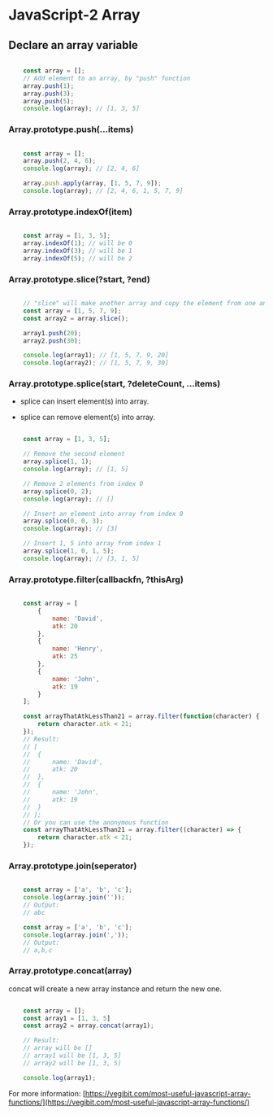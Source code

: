 # JavaScript-2 Array

## Declare an array variable

```javascript

	const array = [];
	// Add element to an array, by "push" function
	array.push(1);
	array.push(3);
	array.push(5);
	console.log(array); // [1, 3, 5]

```

### Array.prototype.push(...items)

```javascript

	const array = [];
	array.push(2, 4, 6);
	console.log(array); // [2, 4, 6]

	array.push.apply(array, [1, 5, 7, 9]);
	console.log(array); // [2, 4, 6, 1, 5, 7, 9]

```

### Array.prototype.indexOf(item)

```javascript

	const array = [1, 3, 5];
	array.indexOf(1); // will be 0
	array.indexOf(3); // will be 1
	array.indexOf(5); // will be 2

```

### Array.prototype.slice(?start, ?end)

```javascript

	// "slice" will make another array and copy the element from one another
	const array = [1, 5, 7, 9];
	const array2 = array.slice();

	array1.push(20);
	array2.push(30);

	console.log(array1); // [1, 5, 7, 9, 20]
	console.log(array2); // [1, 5, 7, 9, 30]

```

### Array.prototype.splice(start, ?deleteCount, ...items)

 - splice can insert element(s) into array.

 - splice can remove element(s) into array.

```javascript

	const array = [1, 3, 5];

	// Remove the second element
	array.splice(1, 1);
	console.log(array); // [1, 5]

	// Remove 2 elements from index 0
	array.splice(0, 2);
	console.log(array); // []

	// Insert an element into array from index 0
	array.splice(0, 0, 3);
	console.log(array); // [3]

	// Insert 1, 5 into array from index 1
	array.splice(1, 0, 1, 5);
	console.log(array); // [3, 1, 5]

```

### Array.prototype.filter(callbackfn, ?thisArg)

```javascript

	const array = [
		{
			name: 'David',
			atk: 20
		},
		{
			name: 'Henry',
			atk: 25
		},
		{
			name: 'John',
			atk: 19
		}
	];

	const arrayThatAtkLessThan21 = array.filter(function(character) {
		return character.atk < 21;
	});
	// Result: 
	// [
	// 	{
	// 		name: 'David',
	// 		atk: 20
	// 	},
	// 	{
	// 		name: 'John',
	// 		atk: 19
	// 	}
	// ];
	// Or you can use the anonymous function
	const arrayThatAtkLessThan21 = array.filter((character) => {
		return character.atk < 21;
	});


```

### Array.prototype.join(seperator)

```javascript

	const array = ['a', 'b', 'c'];
	console.log(array.join(''));
	// Output:
	// abc

	const array = ['a', 'b', 'c'];
	console.log(array.join(','));
	// Output:
	// a,b,c

```


### Array.prototype.concat(array)

concat will create a new array instance and return the new one.

```javascript

	const array = [];
	const array1 = [1, 3, 5]
	const array2 = array.concat(array1);

	// Result:
	// array will be []
	// array1 will be [1, 3, 5]
	// array2 will be [1, 3, 5]

	console.log(array1);

```

For more information: [https://vegibit.com/most-useful-javascript-array-functions/](https://vegibit.com/most-useful-javascript-array-functions/)
